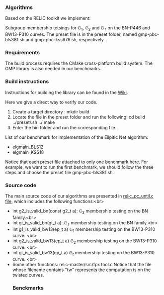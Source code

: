 ### Algorithms

Based on the RELIC toolkit we implement:

Subgroup membership tetsings for $\mathbb{G}_1$, $\mathbb{G}_2$ and $\mathbb{G}_T$ on the BN-P446 and BW13-P310 curves.
The preset file is in the preset folder, named gmp-pbc-bls381.sh and gmp-pbc-kss676.sh, respectively.<br/>

### Requirements

The build process requires the CMake cross-platform build system. The GMP library is also needed in our benchmarks.

### Build instructions

Instructions for building the library can be found in the [Wiki](https://github.com/relic-toolkit/relic/wiki/Building).

Here we give a direct way to verify our code.

1. Create a target directory : mkdir build
2. Locate the <preset> file in the preset folder and run the following:
cd build
../preset/<preset>.sh ../
make
3. Enter the bin folder and run the corresponding file.

List of our benchmark for implementation of the Ellpitic Net algorithm:

* elgmain_BLS12
* elgmain_KSS18

Notice that each preset file attached to only one benchmark here.
For example, we want to run the first benchmark, we should follow the three steps and choose the preset file gmp-pbc-bls381.sh.

### Source code
  
The main source code of our algorithms are presented in [relic_pc_until.c file](https://github.com/eccdaiy39/smt/blob/master/smt-relic/src/pc/relic_pc_util.c), which includes the following functions:<br\>

* int g2_is_valid_bn(const g2_t a): $\mathbb{G}_2$ membership testing on the BN family.<br\>
* int gt_is_valid_bn(gt_t a): $\mathbb{G}_T$ membership testing on the BN family.<br\>
* int g1_is_valid_bw13(ep_t a) $\mathbb{G}_1$ membership testing on the BW13-P310 curve. <br\>
* int g2_is_valid_bw13(ep_t a) $\mathbb{G}_2$ membership testing on the BW13-P310 curve. <br\>
* int gt_is_valid_bw13(ep_t a) $\mathbb{G}_t$ membership testing on the BW13-P310 curve. <br\>
* Some other functions: relic-master/src/fpx  tool.c
Notice that the file whose filename contains "tw" represents the computation is on the twisted curves.
  ### Benckmarks


